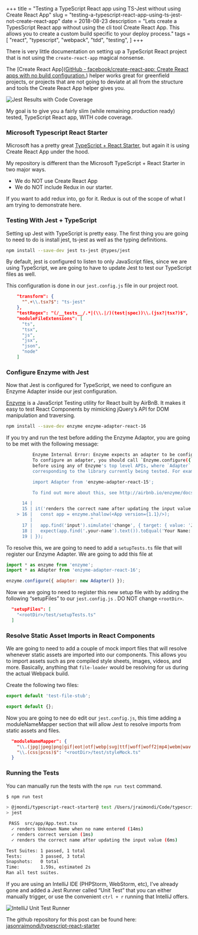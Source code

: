 +++
title = "Testing a TypeScript React app using TS-Jest without using Create React App"
slug = "testing-a-typescript-react-app-using-ts-jest-not-create-react-app"
date = 2018-08-23
description = "Lets create a TypesScript React app without using the cli tool Create React App. This allows you to create a custom build specific to your deploy process."
tags = [
    "react",
    "typescript",
    "webpack",
    "tdd",
    "testing",
]
+++

There is very little documentation on setting up a TypeScript React project that is not using the `create-react-app` magical nonsense.

The [Create React App]([GitHub - facebook/create-react-app: Create React apps with no build configuration.](https://github.com/facebook/create-react-app)) helper works great for greenfield projects, or projects that are not going to deviate at all from the structure and tools the Create React App helper gives you.

![Jest Results with Code Coverage](/posts/2018/09/testing-typescript-react-app/intellij-test-suite.png)

My goal is to give you a fairly slim (while remaining production ready) tested, TypeScript React app, WITH code coverage.

### Microsoft Typescript React Starter

Microsoft has a pretty great [TypeScript + React Starter](https://github.com/Microsoft/Typescript-React-Starter), but again it is using Create React App under the hood.

My repository is different than the Microsoft TypeScript + React Starter in two major ways.

- We do NOT use Create React App
- We do NOT include Redux in our starter.

If you want to add redux into, go for it.  Redux is out of the scope of what I am trying to demonstrate here.

### Testing With Jest + TypeScript

Setting up Jest with TypeScript is pretty easy. The first thing you are going to need to do is install jest, ts-jest as well as the typing definitions.

```bash
npm install --save-dev jest ts-jest @types/jest
```

By default, jest is configured to listen to only JavaScript files, since we are using TypeScript, we are going to have to update Jest to test our TypeScript  files as well.

This configuration is done in our  `jest.config.js` file in our project root.

```json
    "transform": {
      "^.+\\.tsx?$": "ts-jest"
    },
    "testRegex": "(/__tests__/.*|(\\.|/)(test|spec))\\.(jsx?|tsx?)$",
    "moduleFileExtensions": [
      "ts",
      "tsx",
      "js",
      "jsx",
      "json",
      "node"
    ]
```


### Configure Enzyme with Jest

Now that Jest is configured for TypeScript, we need to configure an Enzyme Adapter inside our jest configuration.

[Enzyme](https://github.com/airbnb/enzyme) is a JavaScript Testing utility for React built by AirBnB. It makes it easy to test React Components by mimicking jQuery’s API for DOM manipulation and traversing.

```bash
npm install --save-dev enzyme enzyme-adapter-react-16
```

If you try and run the test before adding the Enzyme Adaptor, you are going to be met with the following message:

```bash
          Enzyme Internal Error: Enzyme expects an adapter to be configured, but found none.
          To configure an adapter, you should call `Enzyme.configure({ adapter: new Adapter() })`
          before using any of Enzyme's top level APIs, where `Adapter` is the adapter
          corresponding to the library currently being tested. For example:

          import Adapter from 'enzyme-adapter-react-15';

          To find out more about this, see http://airbnb.io/enzyme/docs/installation/index.html

      14 |
      15 | it('renders the correct name after updating the input value', () => {
    > 16 |   const app = enzyme.shallow(<App version={1.1}/>);
         |                      ^
      17 |   app.find('input').simulate('change', { target: { value: 'Jason Raimondi' } });
      18 |   expect(app.find('.your-name').text()).toEqual('Your Name: Jason Raimondi');
      19 | });
```

To resolve this, we are going to need to add a `setupTests.ts` file that will register our Enzyme Adapter. We are going to add this file at

```javascript
import * as enzyme from 'enzyme';
import * as Adapter from 'enzyme-adapter-react-16';

enzyme.configure({ adapter: new Adapter() });
```

Now we are going to need to register this new setup file with by adding the following “setupFiles” to our `jest.config.js` . DO NOT change `<rootDir>`.

```json
  "setupFiles": [
    "<rootDir>/test/setupTests.ts"
  ]
```

### Resolve Static Asset Imports in React Components

We are going to need to add a couple of mock import files that will resolve whenever static assets are imported into our components. This allows you to import assets such as pre compiled style sheets, images, videos, and more. Basically, anything that `file-loader` would be resolving for us during the actual Webpack build.

Create the following two files:

```javascript
export default 'test-file-stub';
```

```javascript
export default {};
```

Now you are going to nee do edit our `jest.config.js`, this time adding a moduleNameMapper section that will allow Jest to resolve imports from static assets and files.

```json
  "moduleNameMapper": {
    "\\.(jpg|jpeg|png|gif|eot|otf|webp|svg|ttf|woff|woff2|mp4|webm|wav|mp3|m4a|aac|oga)$": "<rootDir>/test/fileMock.ts",
    "\\.(css|pcss)$": "<rootDir>/test/styleMock.ts"
  }
```

### Running the Tests

You can manually run the tests with the `npm run test` command.

```bash
$ npm run test                                                                                                                                                                                     ✘ 1

> @jmondi/typescript-react-starter@ test /Users/jraimondi/Code/typescript-react-starter
> jest

 PASS  src/app/App.test.tsx
  ✓ renders Unknown Name when no name entered (14ms)
  ✓ renders correct version (1ms)
  ✓ renders the correct name after updating the input value (6ms)

Test Suites: 1 passed, 1 total
Tests:       3 passed, 3 total
Snapshots:   0 total
Time:        1.59s, estimated 2s
Ran all test suites.
```


If you are using an IntelliJ IDE (PHPStorm, WebStorm, etc), I’ve already gone and added a Jest Runner called  “Unit Test” that you can either manually trigger, or use the convenient `ctrl + r`  running that IntelliJ offers.

![IntelliJ Unit Test Runner](/posts/2018/09/testing-typescript-react-app/intellij-test-runner.png)

The github repository for this post can be found here: [jasonraimondi/typescript-react-starter](https://github.com/jasonraimondi/typescript-react-starter)
